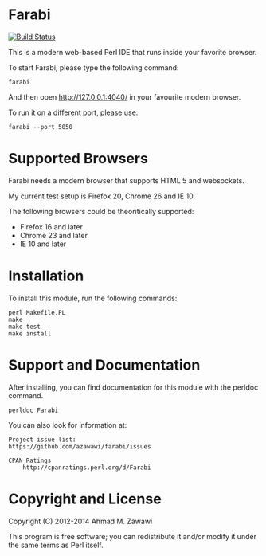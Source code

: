 Farabi
======

[![Build Status](https://api.travis-ci.org/azawawi/farabi.png?branch=master)](https://travis-ci.org/azawawi/farabi)

This is a modern web-based Perl IDE that runs inside your favorite browser.

To start Farabi, please type the following command:

    farabi

And then open http://127.0.0.1:4040/ in your favourite modern browser.

To run it on a different port, please use:

    farabi --port 5050

Supported Browsers
==================
Farabi needs a modern browser that supports HTML 5 and websockets.

My current test setup is Firefox 20, Chrome 26 and IE 10.

The following browsers could be theoritically supported:

- Firefox 16 and later
- Chrome 23 and later
- IE 10 and later

Installation
============

To install this module, run the following commands:

    perl Makefile.PL
    make
    make test
    make install

Support and Documentation
=========================

After installing, you can find documentation for this module with the
perldoc command.

    perldoc Farabi

You can also look for information at:

    Project issue list:
	https://github.com/azawawi/farabi/issues

    CPAN Ratings
        http://cpanratings.perl.org/d/Farabi

Copyright and License
=====================

Copyright (C) 2012-2014 Ahmad M. Zawawi

This program is free software; you can redistribute it and/or modify it
under the same terms as Perl itself.
